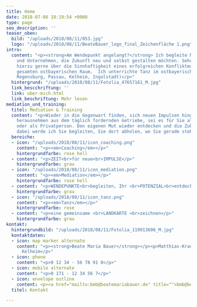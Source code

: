 ```yaml
---
title: Home
date: 2018-07-06 18:19:54 +0000
type: page
seo_description: ''
teaser_oben:
  bild: "/uploads/2018/08/11/053.jpg"
  logo: "/uploads/2018/08/11/BeateBauer_logo_final_Zeichenfläche 1.png"
intro:
  content: "<p><strong>Am Wendepunkt angelangt?</strong> Ich begleite Menschen, Teams
    und Unternehmen, die Zukunft neu und selbst gestalten möchten. Sehr gerne referiere
    hierzu gerne über die Sinnhaftigkeit eines erfolgreichen Konfliktmanagements im
    gesamten ostbayerischen Raum.  Ich unterrichte Tanz im ostbayerischen Raum (Landshut,
    Regensburg, Passau, Kelheim, Ingolstadt)</p>"
  hintergrund: "/uploads/2018/08/11/Fotolia_47657161_M.jpg"
  link_bescchriftung: ''
  link: uber-mich.html
  link_beschriftung: Mehr lesen
mediation_und_training:
  titel: Mediation & Training
  content: "<p>Wieder in die Gegenwart finden, sich neuen Impulsen hingeben, sich
    herausnehmen aus dem täglich fordernden Getriebe, sei es für Sie als Unternehmerin
    oder als Privatperson. Den eigenen Mut wieder entdecken und die Zukunft neu erdenken,
    dabei werde ich Sie begleiten, Sie dort abholen, wo Sie gerade stehen.</p>"
  bereiche:
  - icon: "/uploads/2018/08/11/icon_coaching.png"
    content: "<p><em>Coaching</em></p>"
    hintergrundfarbe: rose hell
  - content: "<p>ZEIT<br>für neue<br>IMPULSE</p>"
    hintergrundfarbe: grau
  - icon: "/uploads/2018/08/11/icon_mediation.png"
    content: "<p><em>Mediation</em></p>"
    hintergrundfarbe: rose hell
  - content: "<p>WENDEPUNKTE<br>begleiten, Ihr <br>POTENZIAL<br>entdecken</p>"
    hintergrundfarbe: grau
  - icon: "/uploads/2018/08/11/icon_tanz.png"
    content: "<p><em>Tanz</em></p>"
    hintergrundfarbe: rose
  - content: "<p>eine gemeinsame <br>LANDKARTE <br>zeichnen</p>"
    hintergrundfarbe: grau
kontakt:
  hintergrundbild: "/uploads/2018/08/11/Fotolia_119913606_M.jpg"
  kontaktdaten:
  - icon: map marker alternate
    content: "<p><strong>Beate Maria Bauer</strong></p><p>Matthias-Kraus-Gasse 17<br>93309
      Kelheim</p>"
  - icon: phone
    content: "<p>0 12 34 - 56 78 91 0</p>"
  - icon: mobile alternate
    content: "<p>0 171 - 12 34 56 7</p>"
  - icon: envelope outline
    content: <p><a href="mailto:bmb@beatemariabauer.de" title="">bmb@beatemariabauer.de</a></p>
  titel: Kontakt

---
```

